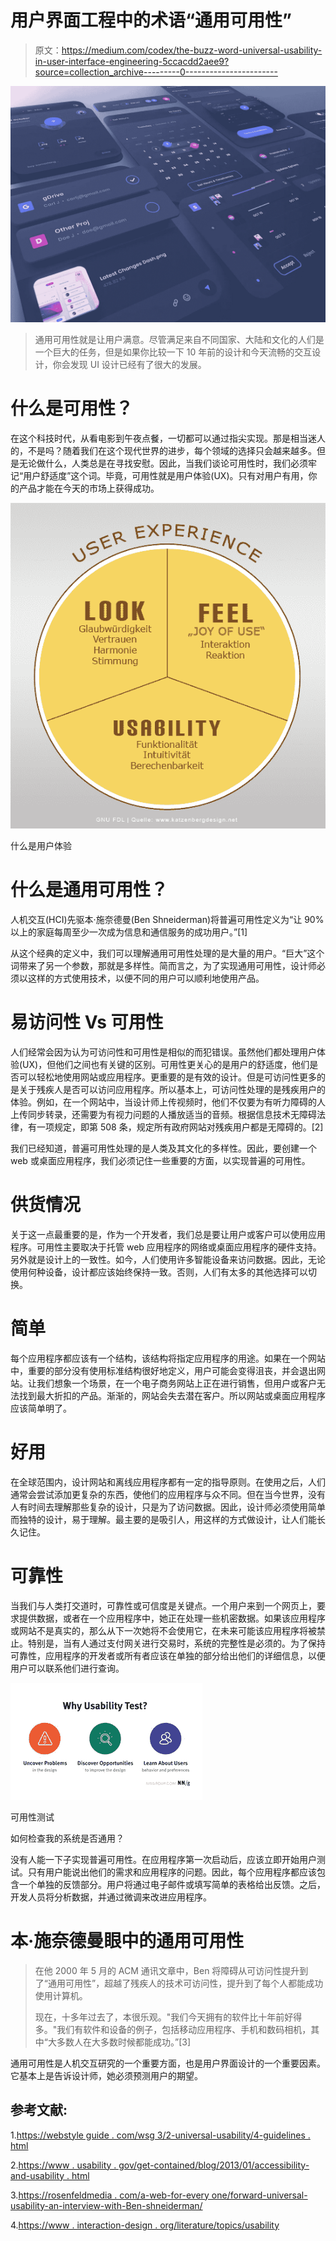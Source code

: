 # 用户界面工程中的术语“通用可用性”

> 原文：<https://medium.com/codex/the-buzz-word-universal-usability-in-user-interface-engineering-5ccacdd2aee9?source=collection_archive---------0----------------------->

![](img/c02db6ee5aea0d0f79e0d594bcb809c9.png)

> 通用可用性就是让用户满意。尽管满足来自不同国家、大陆和文化的人们是一个巨大的任务，但是如果你比较一下 10 年前的设计和今天流畅的交互设计，你会发现 UI 设计已经有了很大的发展。

# **什么是可用性？**

在这个科技时代，从看电影到午夜点餐，一切都可以通过指尖实现。那是相当迷人的，不是吗？随着我们在这个现代世界的进步，每个领域的选择只会越来越多。但是无论做什么，人类总是在寻找安慰。因此，当我们谈论可用性时，我们必须牢记“用户舒适度”这个词。毕竟，可用性就是用户体验(UX)。只有对用户有用，你的产品才能在今天的市场上获得成功。

![](img/142d40605bcbc1500e59381018c87cce.png)

什么是用户体验

# **什么是通用可用性？**

人机交互(HCI)先驱本·施奈德曼(Ben Shneiderman)将普遍可用性定义为“让 90%以上的家庭每周至少一次成为信息和通信服务的成功用户。”[1]

从这个经典的定义中，我们可以理解通用可用性处理的是大量的用户。“巨大”这个词带来了另一个参数，那就是多样性。简而言之，为了实现通用可用性，设计师必须以这样的方式使用技术，以便不同的用户可以顺利地使用产品。

# **易访问性 Vs 可用性**

人们经常会因为认为可访问性和可用性是相似的而犯错误。虽然他们都处理用户体验(UX)，但他们之间也有关键的区别。可用性更关心的是用户的舒适度，他们是否可以轻松地使用网站或应用程序。更重要的是有效的设计。但是可访问性更多的是关于残疾人是否可以访问应用程序。所以基本上，可访问性处理的是残疾用户的体验。例如，在一个网站中，当设计师上传视频时，他们不仅要为有听力障碍的人上传同步转录，还需要为有视力问题的人播放适当的音频。根据信息技术无障碍法律，有一项规定，即第 508 条，规定所有政府网站对残疾用户都是无障碍的。[2]

我们已经知道，普遍可用性处理的是人类及其文化的多样性。因此，要创建一个 web 或桌面应用程序，我们必须记住一些重要的方面，以实现普遍的可用性。

# **供货情况**

关于这一点最重要的是，作为一个开发者，我们总是要让用户或客户可以使用应用程序。可用性主要取决于托管 web 应用程序的网络或桌面应用程序的硬件支持。另外就是设计上的一致性。如今，人们使用许多智能设备来访问数据。因此，无论使用何种设备，设计都应该始终保持一致。否则，人们有太多的其他选择可以切换。

# **简单**

每个应用程序都应该有一个结构，该结构将指定应用程序的用途。如果在一个网站中，重要的部分没有使用标准结构很好地定义，用户可能会变得沮丧，并会退出网站。让我们想象一个场景，在一个电子商务网站上正在进行销售，但用户或客户无法找到最大折扣的产品。渐渐的，网站会失去潜在客户。所以网站或桌面应用程序应该简单明了。

# **好用**

在全球范围内，设计网站和离线应用程序都有一定的指导原则。在使用之后，人们通常会尝试添加更复杂的东西，使他们的应用程序与众不同。但在当今世界，没有人有时间去理解那些复杂的设计，只是为了访问数据。因此，设计师必须使用简单而独特的设计，易于理解。最主要的是吸引人，用这样的方式做设计，让人们能长久记住。

# **可靠性**

当我们与人类打交道时，可靠性或可信度是关键点。一个用户来到一个网页上，要求提供数据，或者在一个应用程序中，她正在处理一些机密数据。如果该应用程序或网站不是真实的，那么从下一次她将不会使用它，在未来可能该应用程序将被禁止。特别是，当有人通过支付网关进行交易时，系统的完整性是必须的。为了保持可靠性，应用程序的开发者或所有者应该在单独的部分给出他们的详细信息，以便用户可以联系他们进行查询。

![](img/b96e4560e2f7ee1e043e3a0a342a75e7.png)

可用性测试

如何检查我的系统是否通用？

没有人能一下子实现普遍可用性。在应用程序第一次启动后，应该立即开始用户测试。只有用户能说出他们的需求和应用程序的问题。因此，每个应用程序都应该包含一个单独的反馈部分。用户将通过电子邮件或填写简单的表格给出反馈。之后，开发人员将分析数据，并通过微调来改进应用程序。

# 本·施奈德曼眼中的通用可用性

> 在他 2000 年 5 月的 ACM 通讯文章中，Ben 将障碍从可访问性提升到了“通用可用性”，超越了残疾人的技术可访问性，提升到了每个人都能成功使用计算机。
> 
> 现在，十多年过去了，本很乐观。"我们今天拥有的软件比十年前好得多。"我们有软件和设备的例子，包括移动应用程序、手机和数码相机，其中“大多数人在大多数时候都能成功。”[3]

通用可用性是人机交互研究的一个重要方面，也是用户界面设计的一个重要因素。它基本上是告诉设计师，她必须预测用户的期望。

## **参考文献:**

1.[https://webstyle guide . com/wsg 3/2-universal-usability/4-guidelines . html](https://webstyleguide.com/wsg3/2-universal-usability/4-guidelines.html)

2.[https://www . usability . gov/get-contained/blog/2013/01/accessibility-and-usability . html](https://www.usability.gov/get-involved/blog/2013/01/accessibility-and-usability.html)

3.[https://rosenfeldmedia . com/a-web-for-every one/forward-universal-usability-an-interview-with-Ben-shneiderman/](https://rosenfeldmedia.com/a-web-for-everyone/toward-universal-usability-an-interview-with-ben-shneiderman/)

4.[https://www . interaction-design . org/literature/topics/usability](https://www.interaction-design.org/literature/topics/usability)